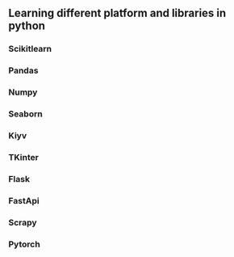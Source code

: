 ## Learning different platform and libraries in python 
### Scikitlearn
### Pandas
### Numpy
### Seaborn
### Kiyv
### TKinter
### Flask
### FastApi
### Scrapy
### Pytorch
